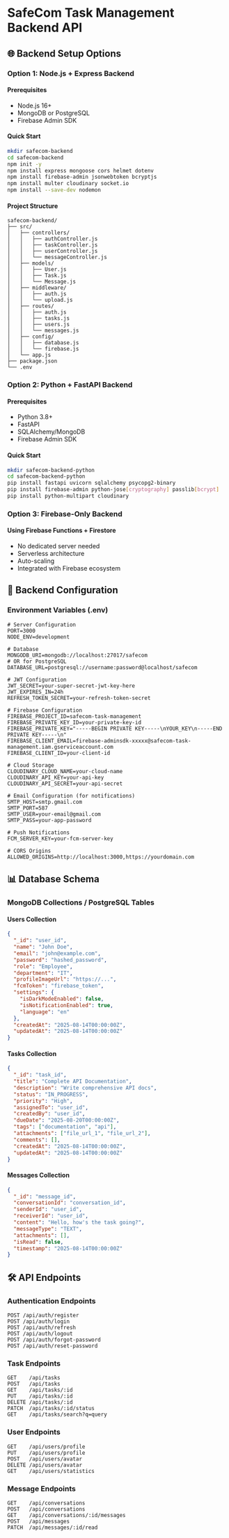 # SafeCom Task Management Backend API

## 🌐 Backend Setup Options

### Option 1: Node.js + Express Backend

#### Prerequisites
- Node.js 16+ 
- MongoDB or PostgreSQL
- Firebase Admin SDK

#### Quick Start
```bash
mkdir safecom-backend
cd safecom-backend
npm init -y
npm install express mongoose cors helmet dotenv
npm install firebase-admin jsonwebtoken bcryptjs
npm install multer cloudinary socket.io
npm install --save-dev nodemon
```

#### Project Structure
```
safecom-backend/
├── src/
│   ├── controllers/
│   │   ├── authController.js
│   │   ├── taskController.js
│   │   ├── userController.js
│   │   └── messageController.js
│   ├── models/
│   │   ├── User.js
│   │   ├── Task.js
│   │   └── Message.js
│   ├── middleware/
│   │   ├── auth.js
│   │   └── upload.js
│   ├── routes/
│   │   ├── auth.js
│   │   ├── tasks.js
│   │   ├── users.js
│   │   └── messages.js
│   ├── config/
│   │   ├── database.js
│   │   └── firebase.js
│   └── app.js
├── package.json
└── .env
```

### Option 2: Python + FastAPI Backend

#### Prerequisites
- Python 3.8+
- FastAPI
- SQLAlchemy/MongoDB
- Firebase Admin SDK

#### Quick Start
```bash
mkdir safecom-backend-python
cd safecom-backend-python
pip install fastapi uvicorn sqlalchemy psycopg2-binary
pip install firebase-admin python-jose[cryptography] passlib[bcrypt]
pip install python-multipart cloudinary
```

### Option 3: Firebase-Only Backend

#### Using Firebase Functions + Firestore
- No dedicated server needed
- Serverless architecture
- Auto-scaling
- Integrated with Firebase ecosystem

## 🔧 Backend Configuration

### Environment Variables (.env)
```env
# Server Configuration
PORT=3000
NODE_ENV=development

# Database
MONGODB_URI=mongodb://localhost:27017/safecom
# OR for PostgreSQL
DATABASE_URL=postgresql://username:password@localhost/safecom

# JWT Configuration
JWT_SECRET=your-super-secret-jwt-key-here
JWT_EXPIRES_IN=24h
REFRESH_TOKEN_SECRET=your-refresh-token-secret

# Firebase Configuration
FIREBASE_PROJECT_ID=safecom-task-management
FIREBASE_PRIVATE_KEY_ID=your-private-key-id
FIREBASE_PRIVATE_KEY="-----BEGIN PRIVATE KEY-----\nYOUR_KEY\n-----END PRIVATE KEY-----\n"
FIREBASE_CLIENT_EMAIL=firebase-adminsdk-xxxxx@safecom-task-management.iam.gserviceaccount.com
FIREBASE_CLIENT_ID=your-client-id

# Cloud Storage
CLOUDINARY_CLOUD_NAME=your-cloud-name
CLOUDINARY_API_KEY=your-api-key
CLOUDINARY_API_SECRET=your-api-secret

# Email Configuration (for notifications)
SMTP_HOST=smtp.gmail.com
SMTP_PORT=587
SMTP_USER=your-email@gmail.com
SMTP_PASS=your-app-password

# Push Notifications
FCM_SERVER_KEY=your-fcm-server-key

# CORS Origins
ALLOWED_ORIGINS=http://localhost:3000,https://yourdomain.com
```

## 📊 Database Schema

### MongoDB Collections / PostgreSQL Tables

#### Users Collection
```json
{
  "_id": "user_id",
  "name": "John Doe",
  "email": "john@example.com",
  "password": "hashed_password",
  "role": "Employee",
  "department": "IT",
  "profileImageUrl": "https://...",
  "fcmToken": "firebase_token",
  "settings": {
    "isDarkModeEnabled": false,
    "isNotificationEnabled": true,
    "language": "en"
  },
  "createdAt": "2025-08-14T00:00:00Z",
  "updatedAt": "2025-08-14T00:00:00Z"
}
```

#### Tasks Collection
```json
{
  "_id": "task_id",
  "title": "Complete API Documentation",
  "description": "Write comprehensive API docs",
  "status": "IN_PROGRESS",
  "priority": "High",
  "assignedTo": "user_id",
  "createdBy": "user_id",
  "dueDate": "2025-08-20T00:00:00Z",
  "tags": ["documentation", "api"],
  "attachments": ["file_url_1", "file_url_2"],
  "comments": [],
  "createdAt": "2025-08-14T00:00:00Z",
  "updatedAt": "2025-08-14T00:00:00Z"
}
```

#### Messages Collection
```json
{
  "_id": "message_id",
  "conversationId": "conversation_id",
  "senderId": "user_id",
  "receiverId": "user_id",
  "content": "Hello, how's the task going?",
  "messageType": "TEXT",
  "attachments": [],
  "isRead": false,
  "timestamp": "2025-08-14T00:00:00Z"
}
```

## 🛠️ API Endpoints

### Authentication Endpoints
```
POST /api/auth/register
POST /api/auth/login
POST /api/auth/refresh
POST /api/auth/logout
POST /api/auth/forgot-password
POST /api/auth/reset-password
```

### Task Endpoints
```
GET    /api/tasks
POST   /api/tasks
GET    /api/tasks/:id
PUT    /api/tasks/:id
DELETE /api/tasks/:id
PATCH  /api/tasks/:id/status
GET    /api/tasks/search?q=query
```

### User Endpoints
```
GET    /api/users/profile
PUT    /api/users/profile
POST   /api/users/avatar
DELETE /api/users/avatar
GET    /api/users/statistics
```

### Message Endpoints
```
GET    /api/conversations
POST   /api/conversations
GET    /api/conversations/:id/messages
POST   /api/messages
PATCH  /api/messages/:id/read
```
